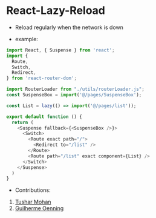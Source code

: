 # React-Lazy-Reload
- Reload regularly when the network is down

- example:
```javascript
import React, { Suspense } from 'react';
import {
  Route,
  Switch,
  Redirect,
} from 'react-router-dom';

import RouterLoader from "./utils/routerLoader.js";
const SuspenseBox = import('@/pages/SuspenseBox');

const List = lazy(() => import('@/pages/list'));

export default function () {
  return (
    <Suspense fallback={<SuspenseBox />}>
      <Switch>
        <Route exact path="/">
          <Redirect to="/list" />
        </Route>
        <Route path="/list" exact component={List} />
      </Switch>
    </Suspense>
  )
}
```

- Contributions:
1. [Tushar Mohan](https://medium.com/@botfather/react-loading-chunk-failed-error-88d0bb75b406)
1. [Guilherme Oenning](https://dev.to/goenning/how-to-retry-when-react-lazy-fails-mb5)